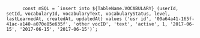           const mSQL = `insert into ${TableName.VOCABULARY} (userId, setId, vocabularyId, vocabularyText, vocabularyStatus, level, lastLearnedAt, createdAt, updatedAt) values ('usr id', '00a64a41-165f-41ac-a140-a070e85e635f', 'other vocID', 'text', 'active', 1, '2017-06-15', '2017-06-15', '2017-06-15')`;